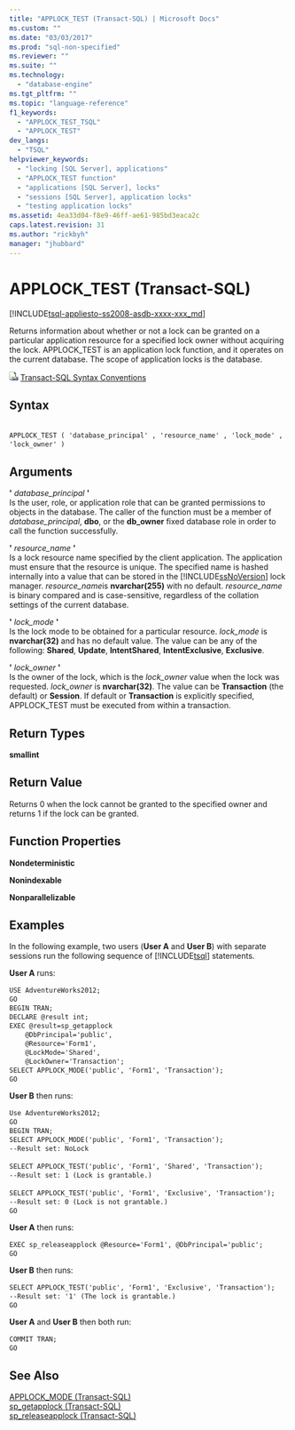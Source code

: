 ```yaml
---
title: "APPLOCK_TEST (Transact-SQL) | Microsoft Docs"
ms.custom: ""
ms.date: "03/03/2017"
ms.prod: "sql-non-specified"
ms.reviewer: ""
ms.suite: ""
ms.technology: 
  - "database-engine"
ms.tgt_pltfrm: ""
ms.topic: "language-reference"
f1_keywords: 
  - "APPLOCK_TEST_TSQL"
  - "APPLOCK_TEST"
dev_langs: 
  - "TSQL"
helpviewer_keywords: 
  - "locking [SQL Server], applications"
  - "APPLOCK_TEST function"
  - "applications [SQL Server], locks"
  - "sessions [SQL Server], application locks"
  - "testing application locks"
ms.assetid: 4ea33d04-f8e9-46ff-ae61-985bd3eaca2c
caps.latest.revision: 31
ms.author: "rickbyh"
manager: "jhubbard"
---
```

# APPLOCK_TEST (Transact-SQL)
[!INCLUDE[tsql-appliesto-ss2008-asdb-xxxx-xxx_md](../../relational-databases/import-export/includes/tsql-appliesto-ss2008-asdb-xxxx-xxx-md.md)]

  Returns information about whether or not a lock can be granted on a particular application resource for a specified lock owner without acquiring the lock. APPLOCK_TEST is an application lock function, and it operates on the current database. The scope of application locks is the database.  
  
 ![Topic link icon](../../database-engine/configure/windows/media/topic-link.gif "Topic link icon") [Transact-SQL Syntax Conventions](../../t-sql/language-elements/transact-sql-syntax-conventions-transact-sql.md)  
  
## Syntax  
  
```  
  
APPLOCK_TEST ( 'database_principal' , 'resource_name' , 'lock_mode' , 'lock_owner' )  
```  
  
## Arguments  
 **'** *database_principal* **'**  
 Is the user, role, or application role that can be granted permissions to objects in the database. The caller of the function must be a member of *database_principal*, **dbo**, or the **db_owner** fixed database role in order to call the function successfully.  
  
 **'** *resource_name* **'**  
 Is a lock resource name specified by the client application. The application must ensure that the resource is unique. The specified name is hashed internally into a value that can be stored in the [!INCLUDE[ssNoVersion](../../advanced-analytics/r-services/includes/ssnoversion-md.md)] lock manager. *resource_name*is **nvarchar(255)** with no default. *resource_name* is binary compared and is case-sensitive, regardless of the collation settings of the current database.  
  
 **'** *lock_mode* **'**  
 Is the lock mode to be obtained for a particular resource. *lock_mode* is **nvarchar(32)** and has no default value. The value can be any of the following: **Shared**, **Update**, **IntentShared**, **IntentExclusive**, **Exclusive**.  
  
 **'** *lock_owner* **'**  
 Is the owner of the lock, which is the *lock_owner* value when the lock was requested. *lock_owner* is **nvarchar(32)**. The value can be **Transaction** (the default) or **Session**. If default or **Transaction** is explicitly specified, APPLOCK_TEST must be executed from within a transaction.  
  
## Return Types  
 **smallint**  
  
## Return Value  
 Returns 0 when the lock cannot be granted to the specified owner and returns 1 if the lock can be granted.  
  
## Function Properties  
 **Nondeterministic**  
  
 **Nonindexable**  
  
 **Nonparallelizable**  
  
## Examples  
 In the following example, two users (**User A** and **User B**) with separate sessions run the following sequence of [!INCLUDE[tsql](../../advanced-analytics/r-services/includes/tsql-md.md)] statements.  
  
 **User A** runs:  
  
```  
USE AdventureWorks2012;  
GO  
BEGIN TRAN;  
DECLARE @result int;  
EXEC @result=sp_getapplock  
    @DbPrincipal='public',  
    @Resource='Form1',  
    @LockMode='Shared',  
    @LockOwner='Transaction';  
SELECT APPLOCK_MODE('public', 'Form1', 'Transaction');  
GO  
```  
  
 **User B** then runs:  
  
```  
Use AdventureWorks2012;  
GO  
BEGIN TRAN;  
SELECT APPLOCK_MODE('public', 'Form1', 'Transaction');  
--Result set: NoLock  
  
SELECT APPLOCK_TEST('public', 'Form1', 'Shared', 'Transaction');  
--Result set: 1 (Lock is grantable.)  
  
SELECT APPLOCK_TEST('public', 'Form1', 'Exclusive', 'Transaction');  
--Result set: 0 (Lock is not grantable.)  
GO  
```  
  
 **User A** then runs:  
  
```  
EXEC sp_releaseapplock @Resource='Form1', @DbPrincipal='public';  
GO  
```  
  
 **User B** then runs:  
  
```  
SELECT APPLOCK_TEST('public', 'Form1', 'Exclusive', 'Transaction');  
--Result set: '1' (The lock is grantable.)  
GO  
```  
  
 **User A** and **User B** then both run:  
  
```  
COMMIT TRAN;  
GO  
```  
  
## See Also  
 [APPLOCK_MODE &#40;Transact-SQL&#41;](../../t-sql/functions/applock-mode-transact-sql.md)   
 [sp_getapplock &#40;Transact-SQL&#41;](../../relational-databases/reference/system-stored-procedures/sp-getapplock-transact-sql.md)   
 [sp_releaseapplock &#40;Transact-SQL&#41;](../../relational-databases/reference/system-stored-procedures/sp-releaseapplock-transact-sql.md)  
  
  